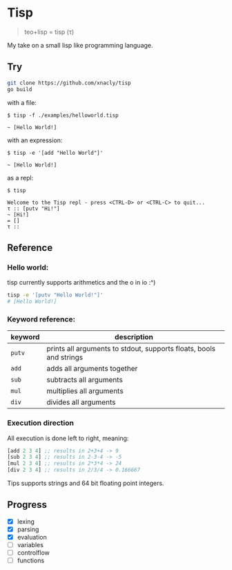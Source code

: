 # Tisp

> teo+lisp = tisp (τ)

My take on a small lisp like programming language.

## Try

```bash
git clone https://github.com/xnacly/tisp
go build
```

with a file:

```text
$ tisp -f ./examples/helloworld.tisp

~ [Hello World!]
```

with an expression:

```
$ tisp -e '[add "Hello World"]'

~ [Hello World!]
```

as a repl:

```
$ tisp

Welcome to the Tisp repl - press <CTRL-D> or <CTRL-C> to quit...
τ :: [putv "Hi!"]
~ [Hi!]
= []
τ ::
```

## Reference

### Hello world:

tisp currently supports arithmetics and the o in io :^)

```bash
tisp -e '[putv "Hello World!"]'
# [Hello World!]
```

### Keyword reference:

| keyword | description                                                        |
| ------- | ------------------------------------------------------------------ |
| `putv`  | prints all arguments to stdout, supports floats, bools and strings |
| `add`   | adds all arguments together                                        |
| `sub`   | subtracts all arguments                                            |
| `mul`   | multiplies all arguments                                           |
| `div`   | divides all arguments                                              |

### Execution direction

All execution is done left to right, meaning:

```lisp
[add 2 3 4] ;; results in 2+3+4 -> 9
[sub 2 3 4] ;; results in 2-3-4 -> -5
[mul 2 3 4] ;; results in 2*3*4 -> 24
[div 2 3 4] ;; results in 2/3/4 -> 0.166667
```

Tips supports strings and 64 bit floating point integers.

## Progress

- [x] lexing
- [x] parsing
- [x] evaluation
- [ ] variables
- [ ] controlflow
- [ ] functions
